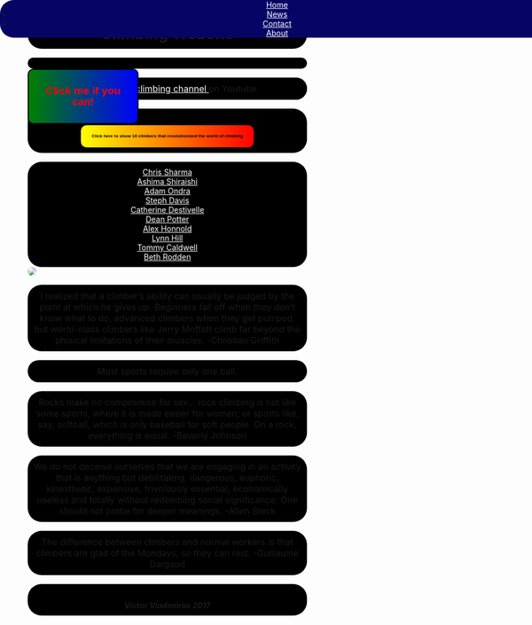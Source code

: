 <html>
<div class="container">
<head>
    <meta charset="utf-8">
    <meta http-equiv="X-UA-Compatible" content="IE=edge">
    <meta name="viewport" content="width=device-width, initial-scale=1">
	<script type="text/javascript" src="script.js"></script>
	<script type="text/javascript" src="jquery-3.2.1.js"></script>
<script type="text/javascript">
      alert(w.innerWidth, "px (width)", w.innerHeight, "px (height)");
</script>

<style>

*{
position: relative;
border: 0;
padding: 0;
margin: 0;
}

</style>

<script>

function getViewportSize(w) {

   w = w || window;

  if (w.innerWidth != null) return { w: w.innerWidth, h: w.innerHeight };
    
  var d = w.document;
  if (document.compatMode == "CSS1Compat")
        return { w: d.documentElement.clientWidth,
           h: d.documentElement.clientHeight };
	   
  return { w: d.body.clientWidth, h: d.body.clientHeight };

}

</script>





<style>

button {
  font-weight: bold;
  font-size: 50%;
  background: linear-gradient(-90deg, red, yellow);
  border-radius: 10px;
  border: 2px;
  margin-top: 20px;
  line-height: 40px;
  padding: 0px 20px;
}
button:hover {
  background: linear-gradient(-90deg, yellow, red);
}

</style>

 

<ul class="navbar">
  <li><a href="default.asp">Home</a></li>
  <li><a href="news.asp">News</a></li>
  <li><a href="contact.asp">Contact</a></li>
  <li><a href="about.asp">About</a></li>
</ul>

<style>

body {margin: 0;}

ul.navbar {
    left: 0;
    text-align: center;
    width: 100vw;
    position: fixed;
    top: 0;
    display: inline;
    margin: auto;
    padding: 0px 20px;
    overflow: hidden;
    background-color: #060566;
    z-index: 9998;
}

li.navbar{
    list-style-type: none;
    display: inline-block;
    padding: 0px 20px;
}

</style>


<link rel="icon" type="image/png" href="http://theedgehalfmoon.com/sites/all/themes/theedge/images/boulderer.png">

</head>
<body> 	


<style> 
        img {
	   border-radius: 25px;
	}	
</style>

<style> body { background: url("https://i2.wp.com/techbeasts.com/wp-content/uploads/2016/12/4435365-mountain-wallpapers.jpg") no-repeat bottom center;
  background-size: cover;
  background-attachment: fixed;
  height: 900px;
  position: relative;
  top: -55px;
  width: 1440px; }
  </style>

<style> h1, p, ul, h3, footer {
    background-color: black;
    padding: 10px 10px;
    border-radius: 25px;
    text-align: center;
} 

a {
    color: white;
    background-color: transparent;
}
</style>

<h1 align="center">Climbing Website</h1>



<style>
 
   #button {
        width:200px;
        height:100px;
        position:absolute;
        top:0px;
        left:0px;
        background: linear-gradient(-90deg, blue, green);
        color: red;
        border: solid 2px black;
	z-index: 9999;
	font-size: 120%;
	line-height: 20px;
    }
 
 
    #button:hover {
        background: linear-gradient(-90deg, green, blue);
    }
    
    </style>


 
   <button id="button" onclick="myFunction()">Click me if you can!</button>
 
 
<script>

function myFunction() {
    alert("Wow you just wasted your time trying to click a completely useless button, you pathetic excuse for a person..Want a cookie?");
}

</script>



<script>
    var button = document.getElementById("button");
    var buttonWidth = button.offsetWidth;
    var buttonHeight = button.offsetHeight;
 
    function move() {
        button.style.left = Math.floor(Math.random()*(window.innerWidth-buttonWidth)) + "px";
        button.style.top = Math.floor(Math.random()*(window.innerWidth-buttonWidth)) + "px";
    }
 
    if(typeof addEventListener !== "undefined") {
        button.addEventListener("mouseover", move, false);
    } else if (typeof attachEvent !== "undefined") {
        button.attachEvent("onmouseover", move);
    } else {
        button.onmousover = move;
    }
 
</script>






<div class="youtube_link">
<p>Here is a cool <a text-align:center href="https://www.youtube.com/channel/UCIRIbjrEHserQZ6O1Jd9wrg">climbing channel </a> on Youtube.<br/></p>
</div>

<style>

p {
   font-size: medium;
}

.youtube_link {
       background-color: black;
       border-radius: 25px;
    }
</style>


<div class='b'>

<button>Click here to show 10 climbers that revolutionized the world of climbing</button>

</div>
	
<style> 
.b {
   font-size: 100%;
   align: center;  
   } 
</style>	
	
<script type="text/javascript">

$('.b').on('click', function() {
    $(this).toggleClass('active')
    .next().slideToggle(1000);
  });
  
</script>


<script>

var button1 = document.createElement("button");
button1.innerHTML = "Click me!";

var body = document.getElementsByTagName("body")[0];
body.appendChild(button1);

button1.addEventListener ("click", function() {
  alert("You just took directions from a button..");
});
	

</script>
		
		
		
		
		
		
		
		
<ul class="climbers">
		<li><a href = "https://en.wikipedia.org/wiki/Chris_Sharma">Chris Sharma</a></li>
		<li><a href = "https://en.wikipedia.org/wiki/Ashima_Shiraishi">Ashima Shiraishi</a></li>
		<li><a href = "https://en.wikipedia.org/wiki/Adam_Ondra">Adam Ondra</a></li>
		<li><a href = "https://en.wikipedia.org/wiki/Steph_Davis">Steph Davis</a></li>
		<li><a href = "https://en.wikipedia.org/wiki/Catherine_Destivelle">Catherine Destivelle</a></li>
		<li><a href = "https://en.wikipedia.org/wiki/Dean_Potter">Dean Potter</a></li>
		<li><a href = "https://en.wikipedia.org/wiki/Alex_Honnold">Alex Honnold</a></li>
		<li><a href = "https://en.wikipedia.org/wiki/Lynn_Hill">Lynn Hill</a></li>
		<li><a href = "https://en.wikipedia.org/wiki/Tommy_Caldwell">Tommy Caldwell</a></li>
		<li><a href = "https://en.wikipedia.org/wiki/Beth_Rodden">Beth Rodden</a></li>
</ul>
	        
		
		
<style> 
	ul.climbers {
	   list-style-type: none;
	   visibility: visible;
	}
</style>

<img src = "https://d36tnp772eyphs.cloudfront.net/blogs/1/2014/08/Smith-Rock-940x595.jpg">

<p> I realized that a climber’s ability can usually be judged by the point at which he gives up. Beginners fall off when they don’t know what to do, advanced climbers when they get pumped, but world-class climbers like Jerry Moffatt climb far beyond the phisical limitations of their muscles. -Christian Griffith
</p>

<p> Most sports require only one ball. </p>

<p> Rocks make no compromise for sex... rock climbing is not like some sports, where it is made easier for women; or sports like, say, softball, which is only baseball for soft people. On a rock, everything is equal. -Beverly Johnson </p>

<p> We do not deceive ourselves that we are engaging in an activity that is anything but debilitating, dangerous, euphoric, kinesthetic, expensive, frivolously essential, economically useless and totally without redeeming social significance. One should not probe for deeper meanings. -Allen Steck </p>

<p>The difference between climbers and normal workers is that climbers are glad of the Mondays, so they can rest. -Guillaume Dargaud </p>

<style>
div.container {
   max-width: 1400px;
   max-height: 900px;
}
</style>



</body>
<footer> 
<h5>Victor Vladimirov 2017</h5>
</footer>
</div>
</html>
